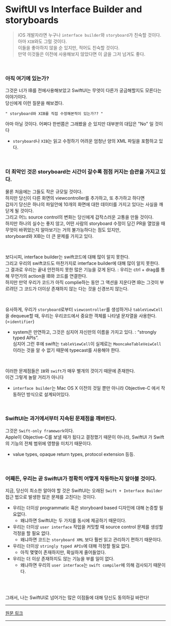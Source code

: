 # SwiftUI vs Interface Builder and storyboards

> iOS 개발자라면 누구나 `interface builder`와 `storyboard`가 친숙할 것이다. 아마 `XIB`와도 그럴 것이다.  
> 이들을 좋아하지 않을 순 있지만, 적어도 친숙할 것이다.  
> 만약 이것들은 이전에 사용해보지 않았다면 이 글을 그저 넘겨도 좋다.  

</br>

### 아직 여기에 있는가?  
그것은 너가 IB를 전에사용해보았고 SwiftUI는 무엇이 다른가 궁금해할지도 모른다는 이야기이다.  
당신에게 이런 질문을 해보겠다. 
```
" storyboard와 XIB를 직접 수정해본적이 있는가?? "
```

아마 아닐 것이다. 어쩌다 한번쯤은 그래봤을 순 있지만 대부분의 대답은 "No" 일 것이다 
- `storyboard`나 `XIB`는 읽고 수정하기 어려운 엄청난 양의 XML 파일을 포함하고 있다.  

</br>

### 더 최악인 것은 storyboard는 시간이 갈수록 점점 커지는 습관을 가지고 있다.  
물론 처음에는 그들도 작은 규모일 것이다.  
하지만 당신이 다른 화면의 viewcontroller를 추가하고, 또 추가하고 하다면   
갑자기 당신은 하나의 파일안에 10개의 화면에 대한 데이터를 가지고 있다는 사실을 깨닫게 될 것이다.  
그리고 어느 source control의 변화는 당신에게 갑작스러운 고통을 만들 것이다.  
하지만 하나의 실수는 좋지 않고, 어떤 사람의 storyboard 수정이 담긴 PR을 열었을 때 무엇이 바뀌었는지 알아보기는 거의 불가능하다는 점도 있지만,  
storyboard와 XIB는 더 큰 문제를 가지고 있다.

</br>

보다시피, interface builder는 swift코드에 대해 많이 알지 못한다.  
그리고 우리의 swift코드도 마찬가지로 interface builder에 대해 많이 알지 못한다.  
그 결과로 우리는 끝내 안전하지 못한 많은 기능을 갖게 된다. : 우리는 ctrl + drag를 통해 무언가의 action을 IB와 코드를 연결한다.  
하지만 만약 우리가 코드가 아직 complie하는 동안 그 액션을 지운다면 IB는 그것이 부르려던 그 코드가 더이상 존재하지 않는 다는 것을 신경쓰지 않는다.  

</br>

유사하게, 우리가 `storyboard`로부터 `viewcontroller`를 생성하거나 `tableViewCell`을 dequeue할 때, 우리는 우리코드에서 중요한 객체를 나타낼 문자열을 사용한다.(=`identifier`)  
- system은 만연하고, 그것은 심지어 자신만의 이름을 가지고 있다. : “strongly typed APIs”.  
심지어 그런 후에 swift는 `tableViewCell`이 실제로는 `MooncakeTableVeiwCell` 이라는 것을 알 수 없기 때문에 typecast를 사용해야 한다.   

</br>

이러한 문제점들은 `IB`와 `swift`가 매우 별개의 것이기 때문에 존재한다.  
이건 그렇게 놀랄 거리가 아니다 
- `interface builder`는 Mac OS X 이전의 것일 뿐만 아니라 Objective-C 에서 작동하던 방식으로 설계되어있다.  

</br>

### SwiftUI는 과거에서부터 지속된 문제점을 깨버린다.  
그것은 `Swift-only framework`이다.   
Apple이 Objective-C를 보낼 때가 됬다고 결정했기 때문이 아니라, SwiftUI 가 Swift의 기능의 전체 범위에 영향을 미치기 때문이다. 
- value types, opaque return types, protocol extension 등등.  

</br>

### 어째든, 우리는 곧 SwiftUI가 정확히 어떻게 작동하는지 알아볼 것이다.  
지금, 당신이 최소한 알아야 할 것은 SwiftUI는 오래된 `Swift + Interface Builder` 접근 법으로 발생한 많은 문제를 고친다는 것이다.  

- 우리는 더이상 programmatic 혹은 storyboard based 디자인에 대해 논증할 필요없다. 
  - 왜냐하면 SwiftUI는 두 가지를 동시에 제공하기 때문이다.
- 우리는 더이상 `user interface` 작업을 커밋할 때 source control 문제를 생성할 걱정을 할 필요 없다. 
  - 왜냐하면 코드는 `storyboard XML` 보다 훨씬 읽고 관리하기 편하기 때문이다.
- 우리는 더이상 `stringly typed APIs`에 대해 걱정할 필요 없다. 
  - 아직 몇몇이 존재하지만, 확실하게 줄어들었다.
- 우리는 더 이상 존재하지도 않는 기능을 부를 일이 없다. 
  - 왜냐하면 우리의 `user interface`는 `swift compiler`에 의해 검사되기 때문이다.

</br>
</br>

그래서, 나는 SwiftUI로 넘어가는 많은 이점들에 대해 당신도 동의하길 바란다!


----

[원문 링크](https://www.hackingwithswift.com/quick-start/swiftui/swiftui-vs-interface-builder-and-storyboards)

----

